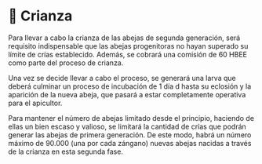 # 🎀 Crianza

Para llevar a cabo la crianza de las abejas de segunda generación, será requisito indispensable que las abejas progenitoras no hayan superado su límite de crías establecido. Además, se cobrará una comisión de 60 HBEE como parte del proceso de crianza. &#x20;

Una vez se decide llevar a cabo el proceso, se generará una larva que deberá culminar un proceso de incubación de 1 día d hasta su eclosión y la aparición de la nueva abeja, que pasará a estar completamente operativa para el apicultor.

Para mantener el número de abejas limitado desde el principio, haciendo de ellas un bien escaso y valioso, se limitará la cantidad de crías que podrán generar las abejas de primera generación. De este modo, habrá un número máximo de 90.000 (una por cada zángano) nuevas abejas nacidas a través de la crianza en esta segunda fase.
